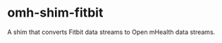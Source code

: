 omh-shim-fitbit
=============

A shim that converts Fitbit data streams to Open mHealth data streams.
